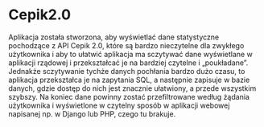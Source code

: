 # Cepik2.0

Aplikacja została stworzona, aby wyświetlać dane statystyczne pochodzące z API Cepik 2.0, które są bardzo nieczytelne dla zwykłego użytkownika i aby to ułatwić aplikacja ma sczytywać dane wyświetlane w aplikacji rządowej i przekształcać je na bardziej czytelne i „poukładane”. Jednakże sczytywanie tychże danych pochłania bardzo dużo czasu, to aplikacja przekształca je na zapytania SQL, a następnie zapisuje w bazie danych, gdzie dostęp do nich jest znacznie ułatwiony, a przede wszystkim szybszy. Na koniec dane powinny zostać przefiltrowane według żądania użytkownika i wyświetlone w czytelny sposób w aplikacji webowej napisanej np. w Django lub PHP, czego tu brakuje. 
